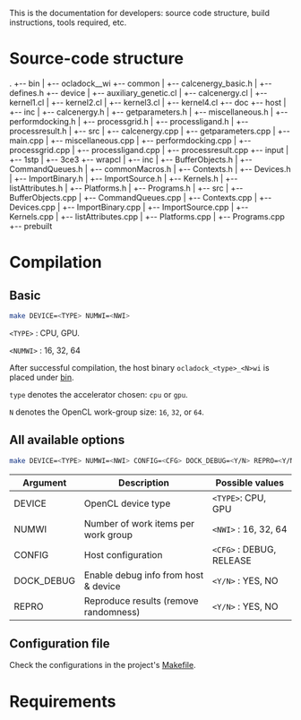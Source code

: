 This is the documentation for developers: source code structure, build instructions, tools required, etc.

# Source-code structure
.
+-- bin
|   +-- ocladock_<type>_<N>wi
+-- common
|   +-- calcenergy_basic.h
|   +-- defines.h
+-- device
|   +-- auxiliary_genetic.cl
|   +-- calcenergy.cl
|   +-- kernel1.cl
|   +-- kernel2.cl
|   +-- kernel3.cl
|   +-- kernel4.cl
+-- doc
+-- host
|   +-- inc
    |   +-- calcenergy.h
    |   +-- getparameters.h
    |   +-- miscellaneous.h
    |   +-- performdocking.h
    |   +-- processgrid.h
    |   +-- processligand.h
    |   +-- processresult.h
|   +-- src
    |   +-- calcenergy.cpp
    |   +-- getparameters.cpp
    |   +-- main.cpp
    |   +-- miscellaneous.cpp
    |   +-- performdocking.cpp
    |   +-- processgrid.cpp
    |   +-- processligand.cpp
    |   +-- processresult.cpp
+-- input
|   +-- 1stp
|   +-- 3ce3
+-- wrapcl
|   +-- inc
    |   +-- BufferObjects.h
    |   +-- CommandQueues.h
    |   +-- commonMacros.h
    |   +-- Contexts.h
    |   +-- Devices.h
    |   +-- ImportBinary.h
    |   +-- ImportSource.h
    |   +-- Kernels.h
    |   +-- listAttributes.h
    |   +-- Platforms.h
    |   +-- Programs.h
|   +-- src
|   +-- BufferObjects.cpp
|   +-- CommandQueues.cpp
|   +-- Contexts.cpp
|   +-- Devices.cpp
|   +-- ImportBinary.cpp
|   +-- ImportSource.cpp
|   +-- Kernels.cpp
|   +-- listAttributes.cpp
|   +-- Platforms.cpp
|   +-- Programs.cpp
+-- prebuilt

# Compilation

## Basic
```zsh
make DEVICE=<TYPE> NUMWI=<NWI>
```
`<TYPE>` : CPU, GPU.

`<NUMWI>` : 16, 32, 64

After successful compilation, the host binary `ocladock_<type>_<N>wi` is placed under [bin](./bin).

`type` denotes the accelerator chosen: `cpu` or `gpu`.

`N` denotes the OpenCL work-group size: `16`, `32`, or `64`.

## All available options
```zsh
make DEVICE=<TYPE> NUMWI=<NWI> CONFIG=<CFG> DOCK_DEBUG=<Y/N> REPRO=<Y/N>
```
| Argument    | Description                           | Possible values          |
|-------------|---------------------------------------|--------------------------|
| DEVICE      | OpenCL device type                    | `<TYPE>`: CPU, GPU       |
| NUMWI       | Number of work items per work group   | `<NWI>` : 16, 32, 64     |
| CONFIG      | Host configuration                    | `<CFG>` : DEBUG, RELEASE |
| DOCK_DEBUG  | Enable debug info from host & device  | `<Y/N>` : YES, NO        |
| REPRO       | Reproduce results (remove randomness) | `<Y/N>` : YES, NO        |

## Configuration file
Check the configurations in the project's [Makefile](../Makefile).

# Requirements
